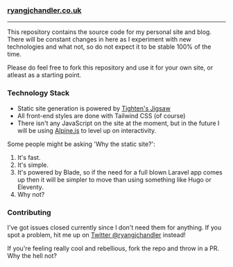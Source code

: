 ### [ryangjchandler.co.uk](https://ryangjchandler.co.uk)

---

This repository contains the source code for my personal site and blog. There will be constant changes in here as I experiment with new technologies and what not, so do not expect it to be stable 100% of the time.

Please do feel free to fork this repository and use it for your own site, or atleast as a starting point.

### Technology Stack

* Static site generation is powered by [Tighten's Jigsaw](https://jigsaw.tighten.co/)
* All front-end styles are done with Tailwind CSS (of course)
* There isn't any JavaScript on the site at the moment, but in the future I will be using [Alpine.js](https://github.com/alpinejs/alpine) to level up on interactivity.

Some people might be asking 'Why the static site?':

1. It's fast.
2. It's simple.
3. It's powered by Blade, so if the need for a full blown Laravel app comes up then it will be simpler to move than using something like Hugo or Eleventy.
4. Why not?

### Contributing

I've got issues closed currently since I don't need them for anything. If you spot a problem, hit me up on [Twitter @ryangjchandler](https://twitter.com/ryangjchandler) instead!

If you're feeling really cool and rebellious, fork the repo and throw in a PR. Why the hell not?
